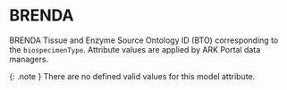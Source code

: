 # BRENDA
BRENDA Tissue and Enzyme Source Ontology ID (BTO) corresponding to the `biospecimenType`. Attribute values are applied by ARK Portal data managers.


{: .note }
There are no defined valid values for this model attribute.
